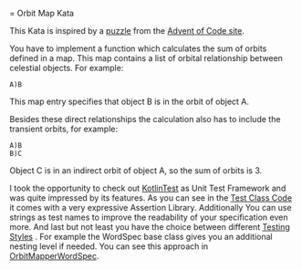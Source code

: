 = Orbit Map Kata

This Kata is inspired by a [puzzle](https://adventofcode.com/2019/day/6) from the [Advent of Code site](https://adventofcode.com/).

You have to implement a function which calculates the sum of orbits defined in a map. This map contains a list of orbital relationship between celestial objects. For example:
```$xslt
A)B
```
This map entry specifies that object B is in the orbit of object A.

Besides these direct relationships the calculation also has to include the transient orbits, for example:
```$xslt
A)B
B)C
```
Object C is in an indirect orbit of object A, so the sum of orbits is 3.

I took the opportunity to check out [KotlinTest](https://github.com/kotlintest/kotlintest) as Unit Test Framework and was quite impressed by its features. As you can see in the [Test Class Code](src/test/kotlin/de/agiledojo/orbitmap/OrbitMapperTest.kt) it comes with a very expressive Assertion Library. Additionally You can use strings as test names to improve the readability of your specification even more. And last but not least you have the choice  between different [Testing Styles](https://github.com/kotlintest/kotlintest/blob/master/doc/styles.md)   . For example the WordSpec base class gives you an additional nesting level if needed. You can see this approach in [OrbitMapperWordSpec](src/test/kotlin/de/agiledojo/orbitmap/OrbitMappperWordSpec.kt).

